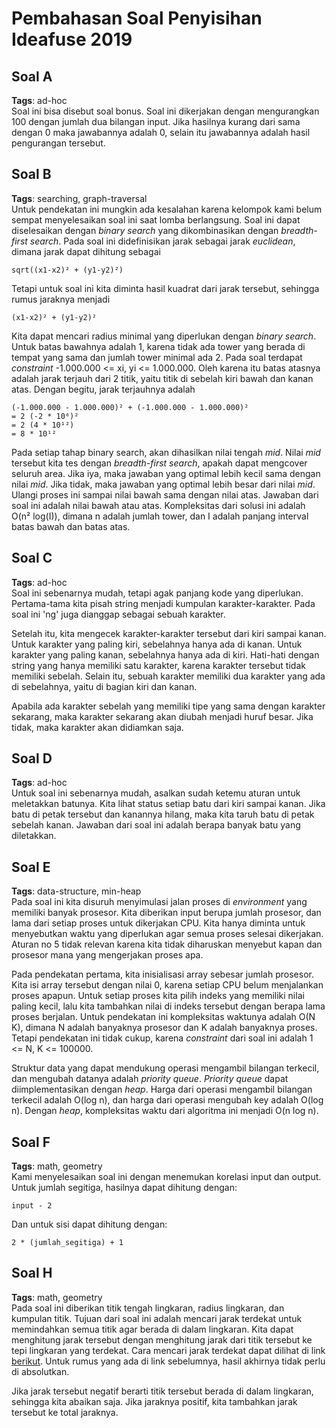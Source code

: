 # Pembahasan Soal Penyisihan Ideafuse 2019

## Soal A
**Tags**: ad-hoc  
Soal ini bisa disebut soal bonus. Soal ini dikerjakan dengan mengurangkan 100 dengan jumlah dua bilangan input. Jika hasilnya kurang dari sama dengan 0 maka jawabannya adalah 0, selain itu jawabannya adalah hasil pengurangan tersebut.


## Soal B
**Tags**: searching, graph-traversal  
Untuk pendekatan ini mungkin ada kesalahan karena kelompok kami belum sempat menyelesaikan soal ini saat lomba berlangsung. Soal ini dapat diselesaikan dengan *binary search* yang dikombinasikan dengan *breadth-first search*. Pada soal ini didefinisikan jarak sebagai jarak *euclidean*, dimana jarak dapat dihitung sebagai
    
    sqrt((x1-x2)² + (y1-y2)²)

Tetapi untuk soal ini kita diminta hasil kuadrat dari jarak tersebut, sehingga rumus jaraknya menjadi

    (x1-x2)² + (y1-y2)²

Kita dapat mencari radius minimal yang diperlukan dengan *binary search*. Untuk batas bawahnya adalah 1, karena tidak ada tower yang berada di tempat yang sama dan jumlah tower minimal ada 2. Pada soal terdapat *constraint* -1.000.000 <= xi, yi <= 1.000.000. Oleh karena itu batas atasnya adalah jarak terjauh dari 2 titik, yaitu titik di sebelah kiri bawah dan kanan atas. Dengan begitu, jarak terjauhnya adalah

    (-1.000.000 - 1.000.000)² + (-1.000.000 - 1.000.000)²
    = 2 (-2 * 10⁶)²
    = 2 (4 * 10¹²)
    = 8 * 10¹²

Pada setiap tahap binary search, akan dihasilkan nilai tengah *mid*. Nilai *mid* tersebut kita tes dengan *breadth-first search*, apakah dapat mengcover seluruh area. Jika iya, maka jawaban yang optimal lebih kecil sama dengan nilai *mid*. Jika tidak, maka jawaban yang optimal lebih besar dari nilai *mid*. Ulangi proses ini sampai nilai bawah sama dengan nilai atas. Jawaban dari soal ini adalah nilai bawah atau atas. Kompleksitas dari solusi ini adalah O(n² log(I)), dimana n adalah jumlah tower, dan I adalah panjang interval batas bawah dan batas atas.


## Soal C
**Tags**: ad-hoc  
Soal ini sebenarnya mudah, tetapi agak panjang kode yang diperlukan. Pertama-tama kita pisah string menjadi kumpulan karakter-karakter. Pada soal ini 'ng' juga dianggap sebagai sebuah karakter. 

Setelah itu, kita mengecek karakter-karakter tersebut dari kiri sampai kanan. Untuk karakter yang paling kiri, sebelahnya hanya ada di kanan. Untuk karakter yang paling kanan, sebelahnya hanya ada di kiri. Hati-hati dengan string yang hanya memiliki satu karakter, karena karakter tersebut tidak memiliki sebelah. Selain itu, sebuah karakter memiliki dua karakter yang ada di sebelahnya, yaitu di bagian kiri dan kanan.

Apabila ada karakter sebelah yang memiliki tipe yang sama dengan karakter sekarang, maka karakter sekarang akan diubah menjadi huruf besar. Jika tidak, maka karakter akan didiamkan saja.


## Soal D
**Tags**: ad-hoc  
Untuk soal ini sebenarnya mudah, asalkan sudah ketemu aturan untuk meletakkan batunya. Kita lihat status setiap batu dari kiri sampai kanan. Jika batu di petak tersebut dan kanannya hilang, maka kita taruh batu di petak sebelah kanan. Jawaban dari soal ini adalah berapa banyak batu yang diletakkan.


## Soal E
**Tags**: data-structure, min-heap  
Pada soal ini kita disuruh menyimulasi jalan proses di *environment* yang memiliki banyak prosesor. Kita diberikan input berupa jumlah prosesor, dan lama dari setiap proses untuk dikerjakan CPU. Kita hanya diminta untuk menyebutkan waktu yang diperlukan agar semua proses selesai dikerjakan. Aturan no 5 tidak relevan karena kita tidak diharuskan menyebut kapan dan prosesor mana yang mengerjakan proses apa.

Pada pendekatan pertama, kita inisialisasi array sebesar jumlah prosesor. Kita isi array tersebut dengan nilai 0, karena setiap CPU belum menjalankan proses apapun. Untuk setiap proses kita pilih indeks yang memiliki nilai paling kecil, lalu kita tambahkan nilai di indeks tersebut dengan berapa lama proses berjalan. Untuk pendekatan ini kompleksitas waktunya adalah O(N K), dimana N adalah banyaknya prosesor dan K adalah banyaknya proses. Tetapi pendekatan ini tidak cukup, karena *constraint* dari soal ini adalah 1 <= N, K <= 100000.

Struktur data yang dapat mendukung operasi mengambil bilangan terkecil, dan mengubah datanya adalah *priority queue*. *Priority queue* dapat diimplementasikan dengan *heap*. Harga dari operasi mengambil bilangan terkecil adalah O(log n), dan harga dari operasi mengubah key adalah O(log n). Dengan *heap*, kompleksitas waktu dari algoritma ini menjadi O(n log n).

## Soal F
**Tags**: math, geometry  
Kami menyelesaikan soal ini dengan menemukan korelasi input dan output. Untuk jumlah segitiga, hasilnya dapat dihitung dengan:

    input - 2

Dan untuk sisi dapat dihitung dengan:

    2 * (jumlah_segitiga) + 1


## Soal H
**Tags**: math, geometry  
Pada soal ini diberikan titik tengah lingkaran, radius lingkaran, dan kumpulan titik. Tujuan dari soal ini adalah mencari jarak terdekat untuk memindahkan semua titik agar berada di dalam lingkaran. Kita dapat menghitung jarak tersebut dengan menghitung jarak dari titik tersebut ke tepi lingkaran yang terdekat. Cara mencari jarak terdekat dapat dilihat di link [berikut](https://www.varsitytutors.com/hotmath/hotmath_help/topics/shortest-distance-between-a-point-and-a-circle). Untuk rumus yang ada di link sebelumnya, hasil akhirnya tidak perlu di absolutkan.

Jika jarak tersebut negatif berarti titik tersebut berada di dalam lingkaran, sehingga kita abaikan saja. Jika jaraknya positif, kita tambahkan jarak tersebut ke total jaraknya.
